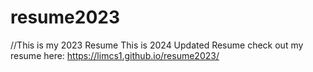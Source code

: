 # resume2023
//This is my 2023 Resume
This is 2024 Updated Resume
check out my resume here: https://limcs1.github.io/resume2023/
